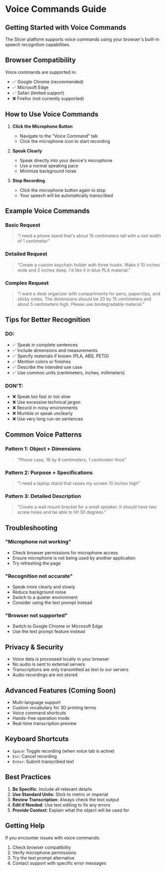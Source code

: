 # Voice Commands Guide

## Getting Started with Voice Commands

The Slicer platform supports voice commands using your browser's built-in speech recognition capabilities.

## Browser Compatibility

Voice commands are supported in:
- ✅ Google Chrome (recommended)
- ✅ Microsoft Edge
- ✅ Safari (limited support)
- ❌ Firefox (not currently supported)

## How to Use Voice Commands

1. **Click the Microphone Button**
   - Navigate to the "Voice Command" tab
   - Click the microphone icon to start recording

2. **Speak Clearly**
   - Speak directly into your device's microphone
   - Use a normal speaking pace
   - Minimize background noise

3. **Stop Recording**
   - Click the microphone button again to stop
   - Your speech will be automatically transcribed

## Example Voice Commands

### Basic Request
> "I need a phone stand that's about 15 centimeters tall with a slot width of 1 centimeter"

### Detailed Request
> "Create a custom keychain holder with three hooks. Make it 10 inches wide and 2 inches deep. I'd like it in blue PLA material."

### Complex Request
> "I want a desk organizer with compartments for pens, paperclips, and sticky notes. The dimensions should be 20 by 15 centimeters and about 5 centimeters high. Please use biodegradable material."

## Tips for Better Recognition

### DO:
- ✅ Speak in complete sentences
- ✅ Include dimensions and measurements
- ✅ Specify materials if known (PLA, ABS, PETG)
- ✅ Mention colors or finishes
- ✅ Describe the intended use case
- ✅ Use common units (centimeters, inches, millimeters)

### DON'T:
- ❌ Speak too fast or too slow
- ❌ Use excessive technical jargon
- ❌ Record in noisy environments
- ❌ Mumble or speak unclearly
- ❌ Use very long run-on sentences

## Common Voice Patterns

### Pattern 1: Object + Dimensions
> "Phone case, 16 by 8 centimeters, 1 centimeter thick"

### Pattern 2: Purpose + Specifications
> "I need a laptop stand that raises my screen 10 inches high"

### Pattern 3: Detailed Description
> "Create a wall mount bracket for a small speaker. It should have two screw holes and be able to tilt 30 degrees."

## Troubleshooting

### "Microphone not working"
- Check browser permissions for microphone access
- Ensure microphone is not being used by another application
- Try refreshing the page

### "Recognition not accurate"
- Speak more clearly and slowly
- Reduce background noise
- Switch to a quieter environment
- Consider using the text prompt instead

### "Browser not supported"
- Switch to Google Chrome or Microsoft Edge
- Use the text prompt feature instead

## Privacy & Security

- Voice data is processed locally in your browser
- No audio is sent to external servers
- Transcriptions are only transmitted as text to our servers
- Audio recordings are not stored

## Advanced Features (Coming Soon)

- Multi-language support
- Custom vocabulary for 3D printing terms
- Voice command shortcuts
- Hands-free operation mode
- Real-time transcription preview

## Keyboard Shortcuts

- `Space`: Toggle recording (when voice tab is active)
- `Esc`: Cancel recording
- `Enter`: Submit transcribed text

## Best Practices

1. **Be Specific**: Include all relevant details
2. **Use Standard Units**: Stick to metric or imperial
3. **Review Transcription**: Always check the text output
4. **Edit if Needed**: Use text editing to fix any errors
5. **Provide Context**: Explain what the object will be used for

## Getting Help

If you encounter issues with voice commands:
1. Check browser compatibility
2. Verify microphone permissions
3. Try the text prompt alternative
4. Contact support with specific error messages
